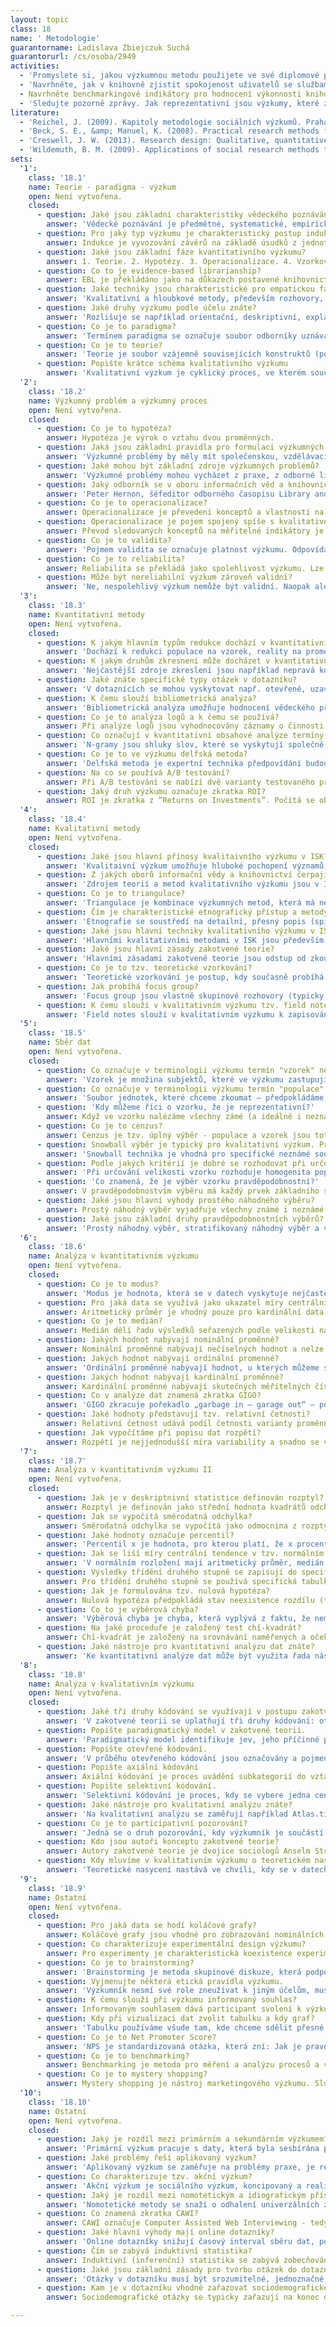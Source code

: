 ```yaml
---
layout: topic
class: 18
name: ' Metodologie'
guarantorname: Ladislava Zbiejczuk Suchá
guarantorurl: /cs/osoba/2949
activities:
  - 'Promyslete si, jakou výzkumnou metodu použijete ve své diplomové práci.'
  - 'Navrhněte, jak v knihovně zjistit spokojenost uživatelů se službami.'
  - Navrhněte benchmarkingové indikátory pro hodnocení výkonnosti knihovny.
  - 'Sledujte pozorně zprávy. Jak reprezentativní jsou výzkumy, které zprávy citují?'
literature:
  - 'Reichel, J. (2009). Kapitoly metodologie sociálních výzkumů. Praha: Grada.'
  - 'Beck, S. E., &amp; Manuel, K. (2008). Practical research methods for librarians and information professionals. New York: Neal-Schuman Publishers.'
  - 'Creswell, J. W. (2013). Research design: Qualitative, quantitative, and mixed method approaches.'
  - 'Wildemuth, B. M. (2009). Applications of social research methods to questions in information and library science. Westport, Conn: Libraries Unlimited.'
sets:
  '1':
    class: '18.1'
    name: Teorie - paradigma - výzkum
    open: Není vytvořena.
    closed:
      - question: Jaké jsou základní charakteristiky vědeckého poznávání?
        answer: 'Vědecké poznávání je předmětné, systematické, empirické, kritické, kontrolovatelné, redukovatelné a v neposlední řadě i sociálně podmíněné.'
      - question: Pro jaký typ výzkumu je charakteristický postup indukce?
        answer: Indukce je vyvozování závěrů na základě úsudků z jednotlivých případů - je tedy charakteristická pro kvalitativní výzkum.
      - question: Jaké jsou základní fáze kvantitativního výzkumu?
        answer: 1. Teorie. 2. Hypotézy. 3. Operacionalizace. 4. Vzorkování. 5. Sběr dat. 6. Interpretace.
      - question: Co to je evidence-based librarianship?
        answer: EBL je překládáno jako na důkazech postavené knihovnictví. Přínos tohoto konceptu představuje bezprostřední propojení výzkumu a praxe.
      - question: Jaké techniky jsou charakteristické pro empatickou fázi v rámci designového myšlení?
        answer: 'Kvalitativní a hloubkové metody, především rozhovory, stínování, etnografický výzkum.'
      - question: Jaké druhy výzkumu podle účelu znáte?
        answer: 'Rozlišuje se například orientační, deskriptivní, explanační či prognostický výzkum.'
      - question: Co je to paradigma?
        answer: 'Termínem paradigma se označuje soubor odborníky uznávaných výsledků, které v dané chvíli představují model problémů a jejich řešení'
      - question: Co je to teorie?
        answer: 'Teorie je soubor vzájemně souvisejících konstruktů (pojmů) a jejich vztahů, formulovaný s cílem vysvětlit nebo předpovědět tyto jevy.'
      - question: Popište krátce schéma kvalitativního výzkumu
        answer: 'Kvalitativní výzkum je cyklický proces, ve kterém současně probíhá vzorkování, sběr dat, studium případů a interpretace.'
  '2':
    class: '18.2'
    name: Výzkumný problém a výzkumný proces
    open: Není vytvořena.
    closed:
      - question: Co je to hypotéza?
        answer: Hypotéza je výrok o vztahu dvou proměnných.
      - question: Jaká jsou základní pravidla pro formulaci výzkumných problémů?
        answer: 'Výzkumné problémy by měly mít společenskou, vzdělávací či vědeckou hodnotu, měly by být precizně formulovány, časově i věcně ohraničené.'
      - question: Jaké mohou být základní zdroje výzkumných problémů?
        answer: 'Výzkumné problémy mohou vycházet z praxe, z odborné literatury. Dalším zdrojem výzkumných problémů bývají vypisované granty.'
      - question: Jaký odborník se v oboru informačních věd a knihovnictví věnuje systematicky výzkumnému procesu a výzkumným problémům?
        answer: 'Peter Hernon, šéfeditor odborného časopisu Library and Information Science Research Journal.'
      - question: Co je to operacionalizace?
        answer: Operacionalizace je převedení konceptů a vlastností na měřitelné indikátory.
      - question: Operacionalizace je pojem spojený spíše s kvalitativním nebo s kvantitativním výzkumem.
        answer: Převod sledovaných konceptů na měřitelné indikátory je charakteristický pro kvantitativní výzkum.
      - question: Co je to validita?
        answer: 'Pojmem validita se označuje platnost výzkumu. Odpovídá na otázku, zda zkoumáme to, co jsme chtěli zkoumat.'
      - question: Co je to reliabilita?
        answer: Reliabilita se překládá jako spolehlivost výzkumu. Lze ji chápat jako nepřítomnost chyby v měření.
      - question: Může být nereliabilní výzkum zároveň validní?
        answer: 'Ne, nespolehlivý výzkum nemůže být validní. Naopak ale platí, že i nevalidní měření může být reliabilní.'
  '3':
    class: '18.3'
    name: Kvantitativní metody
    open: Není vytvořena.
    closed:
      - question: K jakým hlavním typům redukce dochází v kvantitativním výzkumu?
        answer: 'Dochází k redukci populace na vzorek, reality na proměnné a k redukci pozorovaných vztahů mezi nimi. Redukujeme také čas na jeden bod.'
      - question: K jakým druhům zkresnení může docházet v kvantitativním výzkumu?
        answer: 'Nejčastější zdroje zkreslení jsou například nepravá korelace, chybějící střední člen, vývojová sekvence či nepravá příčina.'
      - question: Jaké znáte specifické typy otázek v dotazníku?
        answer: 'V dotaznících se mohou vyskytovat např. otevřené, uzavřené otázky, Likertovy škály, sémantické diferenciály či baterie otázek.'
      - question: K čemu slouží bibliometrická analýza?
        answer: 'Bibliometrická analýza umožňuje hodnocení vědeckého přínosu různých oborů, zemí, autorů, časopisů.'
      - question: Co je to analýza logů a k čemu se používá?
        answer: Při analýze logů jsou vyhodnocovány záznamy o činnosti konkrétní aplikace či webu. Metoda umožňuje pochopit používání elektronické služby.
      - question: Co označují v kvantitativní obsahové analýze termíny n-gramy a stopslova?
        answer: 'N-gramy jsou shluky slov, které se vyskytují společně. Stopslova jsou výrazy, nenesoucí význam, např. spojky, a jsou z analýzy vynechány.'
      - question: Co je to ve výzkumu delfská metoda?
        answer: 'Delfská metoda je expertní technika předpovídání budoucích jevů, využívá se však i jako metoda teoretického výzkumu stávajících problémů.'
      - question: Na co se používá A/B testování?
        answer: Při A/B testování se nabízí dvě varianty testovaného prvku dvěma skupinám testovaných uživatelů a vyhodnocuje se úspěšnost obou variant.
      - question: Jaký druh výzkumu označuje zkratka ROI?
        answer: ROI je zkratka z “Returns on Investments”. Počítá se obvykle jako poměr hodnoty zisku a hodnoty nákladů.
  '4':
    class: '18.4'
    name: Kvalitativní metody
    open: Není vytvořena.
    closed:
      - question: Jaké jsou hlavní přínosy kvalitaivního výzkumu v ISK?
        answer: 'Kvalitaivní výzkum umožňuje hluboké pochopení významů, které aktéři sociálního života připisují různým fenoménům a procesům.'
      - question: Z jakých oborů informační vědy a knihovnictví čerpají teoretické rámce a kvalitativní metody výzkumu?
        answer: 'Zdrojem teorií a metod kvalitativního výzkumu jsou v ISK zejména sociologie, psychologie, antropologie, pedagogika a komunikační studia.'
      - question: Co je to triangulace?
        answer: 'Triangulace je kombinace výzkumných metod, která má nejčastěji za cíl zvýšit validitu výzkumu.'
      - question: Čím je charakteristické etnografický přístup a metody?
        answer: 'Etnografie se soustředí na detailní, přesný popis (spíše než vysvětlení) – realitu je potřeba pozorovat a popsat „taková, jaká je“.'
      - question: Jaké jsou hlavní techniky kvalitativního výzkumu v ISK?
        answer: 'Hlavními kvalitativními metodami v ISK jsou především hloubkové rozhovory, pozorování, deníky, skupinové rozhovory atd.'
      - question: Jaké jsou hlavní zásady zakotvené teorie?
        answer: 'Hlavními zásadami zakotvené teorie jsou odstup od zkoumaného problému, skeptický duch a dodržování výzkumných procedur.'
      - question: Co je to tzv. teoretické vzorkování?
        answer: 'Teoretické vzorkování je postup, kdy současně probíhá sběr dat, analýza, výběr vzorku, až dojde k teoretické saturaci.'
      - question: Jak probíhá focus group?
        answer: 'Focus group jsou vlastně skupinové rozhovory (typicky 5-12 lidí), které využívají potenciál skupinové dynamiky.'
      - question: K čemu slouží v kvalitativním výzkumu tzv. field notes?
        answer: 'Field notes slouží v kvalitativním výzkumu k zapisování všech jevů, které by mohly ovlivnit výzkumná data či jejich interpretaci.'
  '5':
    class: '18.5'
    name: Sběr dat
    open: Není vytvořena.
    closed:
      - question: Co označuje v terminologii výzkumu termín "vzorek" nebo "výběrový soubor"?
        answer: 'Vzorek je množina subjektů, které ve výzkumu zastupují náš výběrový soubor. Jednotky, které skutečně zkoumáme, pozorujeme'
      - question: Co označuje v terminologii výzkumu termín "populace" nebo "základní soubor"?
        answer: 'Soubor jednotek, které chceme zkoumat – předpokládáme, že naše výroky jsou pro tento soubor platné. Z populace vybíráme vzorek.'
      - question: 'Kdy můžeme říci o vzorku, že je reprezentativní?'
        answer: Když ve vzorku nalézáme všechny zámé (a ideálně i neznámé) vlastnosti populace ve velmi podobném poměru jako v populaci.
      - question: Co je to cenzus?
        answer: Cenzus je tzv. úplný výběr - populace a vzorek jsou totožné.
      - question: Snowball výběr je typický pro kvalitativní výzkum. Proč?
        answer: 'Snowball technika je vhodná pro specifické neznámé soubory. Nejde v ní o reprezentativitu vztaženou na populaci, ale na výzkumný problém.'
      - question: Podle jakých kritérií je dobré se rozhodovat při určování velikosti výzkumného vzorku v kvantitativním výzkumu?
        answer: 'Při určování velikosti vzorku rozhoduje homogenita populace, členitost znaků, stupně třídění a zamýšlená míra statistické pravděpodobnosti.'
      - question: 'Co znamená, že je výběr vzorku pravděpodobnostní?'
        answer: V pravděpodobnostvím výběru má každý prvek základního souboru stejnou šanci dostat se do výběrového souboru.
      - question: Jaké jsou hlavní výhody prostého náhodného výběru?
        answer: Prostý náhodný výběr vyjadřuje všechny známé i neznámé vlastnosti populace. Jsme schopni odhadnout výběrovou chybu.
      - question: Jaké jsou základní druhy pravděpodobnostních výběrů?
        answer: 'Prostý náhodný výběr, stratifikovaný náhodný výběr a vícestupňový skupinkový výběr jsou základními druhy pravděpodobnostních výběrů.'
  '6':
    class: '18.6'
    name: Analýza v kvantitativním výzkumu
    open: Není vytvořena.
    closed:
      - question: Co je to modus?
        answer: 'Modus je hodnota, která se v datech vyskytuje nejčastěji.'
      - question: Pro jaká data se využívá jako ukazatel míry centrální tendence aritmetický průměr?
        answer: Aritmetický průměr je vhodný pouze pro kardinální data.
      - question: Co je to medián?
        answer: Medián dělí řadu výsledků seřazených podle velikosti na dvě stejně početné poloviny.
      - question: Jakých hodnot nabývají nominální proměnné?
        answer: Nominální proměnné nabývají nečíselných hodnot a nelze je uspořádat hierarchicky či podle velikosti.
      - question: Jakých hodnot nabývají ordinální promenné?
        answer: 'Ordinální proměnné nabývají hodnot, u kterých můžeme s jistotou tvrdit, že jedna je vyšší, nemůžeme však s jistotou tvrdit, o kolik.'
      - question: Jakých hodnot nabývají kardinální proměnné?
        answer: Kardinální proměnné nabývají skutečných měřitelných číselných hodnot - např. věk nebo výše platu.
      - question: Co v analýze dat znamená zkratka GIGO?
        answer: 'GIGO zkracuje pořekadlo „garbage in – garage out“ – pokud jsou na vstupu nekvalitní data, nekvalitní bude i výstup.'
      - question: Jaké hodnoty představují tzv. relativní četnosti?
        answer: Relativní četnost udává podíl četnosti varianty proměnné v souboru.
      - question: Jak vypočítáme při popisu dat rozpětí?
        answer: Rozpětí je nejjednodušší míra variability a snadno se vypočítá jako rozdíl mezi nejvyšší a nejnižší hodnotou.
  '7':
    class: '18.7'
    name: Analýza v kvantitativním výzkumu II
    open: Není vytvořena.
    closed:
      - question: Jak je v deskriptnivní statistice definován rozptyl?
        answer: Rozptyl je definován jako střední hodnota kvadrátů odchylek od střední hodnoty (průměru).
      - question: Jak se vypočítá směrodatná odchylka?
        answer: Směrodatná odchylka se vypočítá jako odmocnina z rozptylu.
      - question: Jaké hodnoty označuje percentil?
        answer: 'Percentil x je hodnota, pro kterou platí, že x procent případů má hodnotu menší nebo rovnu.'
      - question: Jak se liší míry centrální tendence v tzv. normálním rozložení?
        answer: 'V normálním rozložení mají aritmetický průměr, medián a modus mají stejné nebo velmi podobné hodnoty.'
      - question: Výsledky třídění druhého stupně se zapisují do specifického typu tabulky. Jak je označována?
        answer: Pro třídění druhého stupně se používá specifická tabulka - tzv. kontingenční tabulka.
      - question: Jak je formulována tzv. nulová hypotéza?
        answer: Nulová hypotéza předpokládá stav neexistence rozdílu (tj. předpokládá stav shody) mezi proměnnými/skupinami v populaci.
      - question: Co to je výběrová chyba?
        answer: 'Výběrová chyba je chyba, která vyplývá z faktu, že neměříme populaci, ale vzorek.'
      - question: Na jaké proceduře je založený test chí-kvadrát?
        answer: Chí-kvadrát je založený na srovnávání naměřených a očekávaných proměnných.
      - question: Jaké nástroje pro kvantitativní analýzu dat znáte?
        answer: 'Ke kvantitativní analýze dat může být využita řada nástrojů, např. Excel, SPSS, Stata, Statistica, RapidMiner, R studio...'
  '8':
    class: '18.8'
    name: Analýza v kvalitativním výzkumu
    open: Není vytvořena.
    closed:
      - question: Jaké tři druhy kódování se využívají v postupu zakotvené teorie?
        answer: 'V zakotvené teorii se uplatňují tři druhy kódování: otevřené, axiální a selektivní.'
      - question: Popište paradigmatický model v zakotvené teorii.
        answer: 'Paradigmatický model identifikuje jev, jeho příčinné podmínky, kontext a intervenující proměnné, strategie jednání, interakcí a následky'
      - question: Popište otevřené kódování.
        answer: 'V průběhu otevřeného kódování jsou označovány a pojmenovávány jevy, probíhá základní kategorizace.'
      - question: Popište axiální kódování
        answer: Axiální kódování je proces uvádění subkategorií do vztahu k nějaké kategorii.
      - question: Popište selektivní kódování.
        answer: 'Selektivní kódování je proces, kdy se vybere jedna centrální kategorie, která je pak systematicky uváděna do vztahu k ostatním.'
      - question: Jaké nástroje pro kvalitativní analýzu znáte?
        answer: 'Na kvalitativní analýzu se zaměřují například Atlas.ti, RQDA, MAXQDA, QDA Miner a další.'
      - question: Co je to participativní pozorování?
        answer: 'Jedná se o druh pozorování, kdy výzkumník je součástí výzkumné skupiny.'
      - question: Kdo jsou autoři konceptu zakotvené teorie?
        answer: Autory zakotvené teorie je dvojice sociologů Anselm Strauss a Barney Glaser. Oba později rozvíjeli vlastní pojetí zakotvené teorie.
      - question: Kdy mluvíme v kvalitativním výzkumu o teoretickém nasycení?
        answer: 'Teoretické nasycení nastává ve chvíli, kdy se v datech objevují stále stejné vzorce a kategorie.'
  '9':
    class: '18.9'
    name: Ostatní
    open: Není vytvořena.
    closed:
      - question: Pro jaká data se hodí koláčové grafy?
        answer: Koláčové grafy jsou vhodné pro zobrazování nominálních dat s málo kategoriemi.
      - question: Co charakterizuje experimentální design výzkumu?
        answer: Pro experimenty je charakteristická koexistence experimentální a kontrolní skupiny (ta není vystavena působení sledované proměnné).
      - question: Co je to brainstorming?
        answer: 'Brainstorming je metoda skupinové diskuze, která podporuje vznik nových, tvůrčích myšlenek.'
      - question: Vyjmenujte některá etická pravidla výzkumu.
        answer: 'Výzkumník nesmí své role zneužívat k jiným účelům, musí být nezávislý, je povinnen chránit osobní informace o zkoumaných.'
      - question: K čemu slouží při výzkumu informovaný souhlas?
        answer: Informovaným souhlasem dává participant svolení k výzkumu. Zároveň by součástí mělo být i poučení o okolnostech výzkumu.
      - question: Kdy při vizualizaci dat zvolit tabulku a kdy graf?
        answer: 'Tabulku používáme všude tam, kde chceme sdělit přesné hodnoty nebo kde je hodnot málo. Graf naopak ukazuje lépe vztahy mezi hodnotami.'
      - question: Co je to Net Promoter Score?
        answer: 'NPS je standardizovaná otázka, která zní: Jak je pravděpodobné, že byste doporučil/a (společnost / produkt / službu) příteli nebo kolegovi?'
      - question: Co je to benchmarking?
        answer: Benchmarking je metoda pro měření a analýzu procesů a výkonu organizací. Poprvé tuto metodu použila v roce 1979 americká firma Xerox.
      - question: Co je to mystery shopping?
        answer: Mystery shopping je nástroj marketingového výzkumu. Službu při něm na základě daných kritérií hodnotí anonymní výzkumníci.
  '10':
    class: '18.10'
    name: Ostatní
    open: Není vytvořena.
    closed:
      - question: Jaký je rozdíl mezi primárním a sekundárním výzkumem?
        answer: 'Primární výzkum pracuje s daty, která byla sesbírána právě pro účely tohoto výzkumu. Sekundrní výzkum analyzuje již existující data.'
      - question: Jaké problémy řeší aplikovaný výzkum?
        answer: 'Aplikovaný výzkum se zaměřuje na problémy praxe, je realizován často na zakázku či je součástí komerčního výzkumu ve firmách.'
      - question: Co charakterizuje tzv. akční výzkum?
        answer: 'Akční výzkum je sociálního výzkum, koncipovaný a realizovaný ve spolupráci se všemi aktéry, jeho cílem je najít společné řešení problému.'
      - question: Jaký je rozdíl mezi nomotetickým a idiografickým přístupem k výzkumu?
        answer: 'Nomotetické metody se snaží o odhalení univerzálních zákonů, idiografické přístupy se soustředí na individuální fakta a procesy.'
      - question: Co znamená zkratka CAWI?
        answer: CAWI označuje Computer Assisted Web Interviewing - tedy dotazování za pomoci počítače.
      - question: Jaké hlavní výhody mají online dotazníky?
        answer: 'Online dotazníky snižují časový interval sběru dat, poskytuje možnost okamžité a průběžné kontroly výsledků a jejich základní analýzy.'
      - question: Čím se zabývá induktivní statistika?
        answer: Induktivní (inferenční) statistika se zabývá zobecňováním výsledků výzkumu na vzorku na populaci.
      - question: Jaké jsou základní zásady pro tvorbu otázek do dotazníku?
        answer: 'Otázky v dotazníku musí být srozumitelné, jednoznačné, měly by se ptát jen na jednu věc, neměly by být sugestivní.'
      - question: Kam je v dotazníku vhodné zařazovat sociodemografické otázky?
        answer: Sociodemografické otázky se typicky zařazují na konec dotazníku.

---
```

